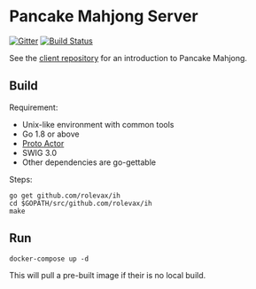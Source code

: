 # Pancake Mahjong Server

[![Gitter](https://badges.gitter.im/Join%20Chat.svg)](https://gitter.im/mjpancake)
[![Build Status](https://travis-ci.org/rolevax/ih.svg?branch=develop)](https://travis-ci.org/rolevax/ih)

See the [client repository](https://github.com/rolevax/mjpancake)
for an introduction to Pancake Mahjong.

## Build

Requirement:

- Unix-like environment with common tools
- Go 1.8 or above
- [Proto Actor](https://github.com/AsynkronIT/protoactor-go)
- SWIG 3.0
- Other dependencies are go-gettable

Steps:

```
go get github.com/rolevax/ih
cd $GOPATH/src/github.com/rolevax/ih
make
```

## Run

```
docker-compose up -d
```

This will pull a pre-built image if their is no local build.


